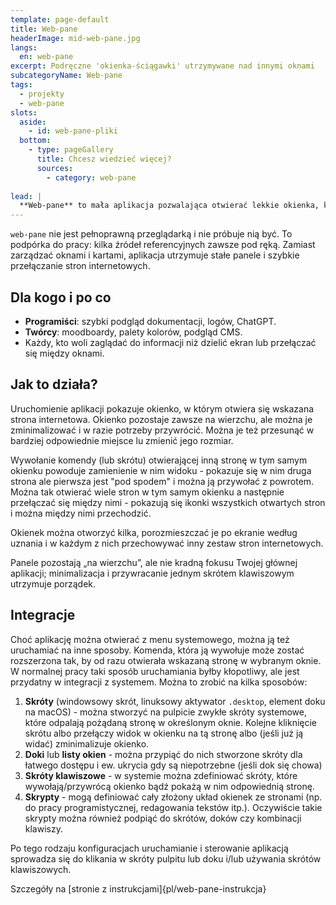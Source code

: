 ```yaml
---
template: page-default
title: Web-pane
headerImage: mid-web-pane.jpg
langs:
  en: web-pane
excerpt: Podręczne 'okienka-ściągawki' utrzymywane nad innymi oknami
subcategoryName: Web-pane
tags:
  - projekty
  - web-pane
slots:
  aside:
    - id: web-pane-pliki
  bottom:
    - type: pageGallery
      title: Chcesz wiedzieć więcej?
      sources:
        - category: web-pane
        
lead: |
  **Web-pane** to mała aplikacja pozwalająca otwierać lekkie okienka, które pozostają zawsze na wierzchu, ponad innymi oknami. W oknach tych można otworzyć różne strony internetowe, po kilka w każdym oknie i wygodnie przełączać się między nimi. W zamierzeniu jest to narzędzie, które pozwala utrzymywać na widoku tekst referencyjny (np. dokumentację, logi, ChatGPT) podczas pracy w innych oknach. Może też mieć jednak inne zastosowania, np. utrzymywać otwarte niewielkie okienko translatora czy komunikatora.
---
```

`web-pane` nie jest pełnoprawną przeglądarką i nie próbuje nią być. To podpórka do pracy: kilka źródeł referencyjnych zawsze pod ręką. Zamiast zarządzać oknami i kartami, aplikacja utrzymuje stałe panele i szybkie przełączanie stron internetowych.

## Dla kogo i po co

- **Programiści**: szybki podgląd dokumentacji, logów, ChatGPT.
- **Twórcy**: moodboardy, palety kolorów, podgląd CMS.
- Każdy, kto woli zaglądać do informacji niż dzielić ekran lub przełączać się między oknami.

## Jak to działa?

Uruchomienie aplikacji pokazuje okienko, w którym otwiera się wskazana strona internetowa. Okienko pozostaje zawsze na wierzchu, ale można je zminimalizować i w razie potrzeby przywrócić. Można je też przesunąć w bardziej odpowiednie miejsce lu zmienić jego rozmiar.

<block id="web-pane" type="media" template="lightbox-image" src="web-pane.png" title="Po prawej stronie wiszące okienko Web-pane, po bokach doki Planka pokazujące w tym okienku zdefiniowane strony internetowe" />

Wywołanie komendy (lub skrótu) otwierającej inną stronę w tym samym okienku powoduje zamienienie w nim widoku - pokazuje się w nim druga strona ale pierwsza jest "pod spodem" i można ją przywołać z powrotem. Można tak otwierać wiele stron w tym samym okienku a następnie przełączać się między nimi - pokazują się ikonki wszystkich otwartych stron i można między nimi przechodzić.

<block id="web-pane" type="media" template="lightbox-image" src="web-pane-switcher.png" title="Po prawej stronie wiszące okienko Web-pane, po bokach doki Planka pokazujące w tym okienku zdefiniowane strony internetowe" />

Okienek można otworzyć kilka, porozmieszczać je po ekranie według uznania i w każdym z nich przechowywać inny zestaw stron internetowych.

<block id="web-pane" type="media" template="lightbox-image" src="web-pane-2-panes.png" title="Po prawej stronie wiszące okienko Web-pane, po bokach doki Planka pokazujące w tym okienku zdefiniowane strony internetowe" />

Panele pozostają „na wierzchu”, ale nie kradną fokusu Twojej głównej aplikacji; minimalizacja i przywracanie jednym skrótem klawiszowym utrzymuje porządek.

## Integracje

Choć aplikację można otwierać z menu systemowego, można ją też uruchamiać na inne sposoby. Komenda, która ją wywołuje może zostać rozszerzona tak, by od razu otwierała wskazaną stronę w wybranym oknie. W normalnej pracy taki sposób uruchamiania byłby kłopotliwy, ale jest przydatny w integracji z systemem. Można to zrobić na kilka sposobów:
1. **Skróty** (windowsowy skrót, linuksowy aktywator `.desktop`, element doku na macOS) - można stworzyć na pulpicie zwykłe skróty systemowe, które odpalają pożądaną stronę w określonym oknie. Kolejne kliknięcie skrótu albo przełączy widok w okienku na tą stronę albo (jeśli już ją widać) zminimalizuje okienko.
2. **Doki** lub **listy okien** - można przypiąć do nich stworzone skróty dla łatwego dostępu i ew. ukrycia gdy są niepotrzebne (jeśli dok się chowa)
3. **Skróty klawiszowe** - w systemie można zdefiniować skróty, które wywołają/przywrócą okienko bądź pokażą w nim odpowiednią stronę.
4. **Skrypty** - mogą definiować cały złożony układ okienek ze stronami (np. do pracy programistycznej, redagowania tekstów itp.). Oczywiście takie skrypty można również podpiąć do skrótów, doków czy kombinacji klawiszy.

Po tego rodzaju konfiguracjach uruchamianie i sterowanie aplikacją sprowadza się do klikania w skróty pulpitu lub doku i/lub używania skrótów klawiszowych.

Szczegóły na [stronie z instrukcjami]{pl/web-pane-instrukcja}
